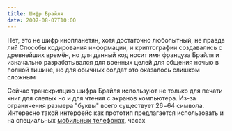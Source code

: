 ```yaml
---
title: Шифр Брайля
date: 2007-08-07T10:00
---
```


Нет, это не шифр инопланетян, хотя достаточно любопытный, не правда ли? Способы кодирования информации, и криптографии создавались с древнейших времён, но для данный код носит имя француза Брайля и изначально разрабатывался для военных целей для общения ночью в полной тишине, но для обычных солдат это оказалось слишком сложным

Сейчас транскрипцию шифра Брайля используют не только для печати книг для слепых но и для чтения с экранов компьютера. Из-за ограничения размера "буквы" всего существует 26=64 символа. Интересно такой интерфейс как прототип предлагается использовать и на специальных [мобильных телефонах](http://images.businessweek.com/ss/06/06/idea2006/source/45.htm), часах